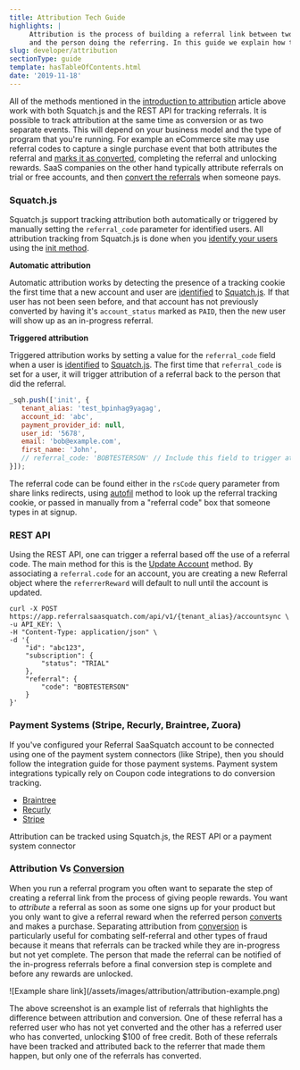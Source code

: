 ```yaml
---
title: Attribution Tech Guide
highlights: |
     Attribution is the process of building a referral link between two people; the person that was referred 
     and the person doing the referring. In this guide we explain how the available methods to track attribution.
slug: developer/attribution
sectionType: guide
template: hasTableOfContents.html
date: '2019-11-18'
---
```



All of the methods mentioned in the [introduction to attribution](/topics/attribution) article above work with both Squatch.js and the REST API for tracking referrals. It is possible to track attribution at the same time as conversion or as
two separate events. This will depend on your business model and the type of program that you're running. For example an eCommerce site may use referral codes to capture a single
purchase event that both attributes the referral and [marks it as converted](/topics/conversion), completing the referral and unlocking rewards. SaaS companies on the other hand typically attribute referrals on trial or free accounts, and then [convert the referrals](/topics/conversion) when someone pays.


### Squatch.js

Squatch.js support tracking attribution both automatically or triggered by manually setting the `referral_code` parameter for identified users. All attribution tracking from Squatch.js is done when you [identify your users](/topics/identification) using the [init method](/squatchjs/#init).


**Automatic attribution**

Automatic attribution works by detecting the presence of a tracking cookie the first time that a new account and user are [identified](/topics/identification) to [Squatch.js](/squatchjs/#init).
If that user has not been seen before, and that account has not previously converted by having it's `account_status` marked as `PAID`, then the new user will show up as an in-progress referral.


**Triggered attribution**

Triggered attribution works by setting a value for the `referral_code` field when a user is [identified](/topics/identification) to [Squatch.js](/squatchjs/#init). The first time that `referral_code` is set for a user, it will trigger attribution of a referral back to the person that did the referral.

```js
_sqh.push(['init', {
   tenant_alias: 'test_bpinhag9yagag',
   account_id: 'abc',
   payment_provider_id: null,
   user_id: '5678',
   email: 'bob@example.com',
   first_name: 'John',
   // referral_code: 'BOBTESTERSON' // Include this field to trigger attribution. Ommit this field to let automatic attribution detect tracking cookies
}]);
```

The referral code can be found either in the `rsCode` query parameter from share links redirects, using [autofil](/squatchjs/#autofill) method to look up the referral tracking cookie, or passed in manually from a "referral code" box that someone types in at signup.


### REST API
 
Using the REST API, one can trigger a referral based off the use of a referral code. The main method for this is the [Update Account](/api/methods/#account_sync) method. By associating
a `referral.code` for an account, you are creating a new Referral object where the `referrerReward` will default to null until the account is updated.

```curl
curl -X POST https://app.referralsaasquatch.com/api/v1/{tenant_alias}/accountsync \
-u API_KEY: \
-H "Content-Type: application/json" \
-d '{
    "id": "abc123",
    "subscription": {
        "status": "TRIAL"
    },
    "referral": {
        "code": "BOBTESTERSON"
    }
}'
```


### Payment Systems (Stripe, Recurly, Braintree, Zuora)

If you've configured your Referral SaaSquatch account to be connected using one of the payment system connectors (like Stripe), then you should follow the integration guide for 
those payment systems. Payment system integrations typically rely on Coupon code integrations to do conversion tracking.

 - [Braintree](/developer/braintree)
 - [Recurly](/developer/recurly)
 - [Stripe](/developer/stripe)


<div class="bs-callout bs-callout-default">
  Attribution can be tracked using Squatch.js, the REST API or a payment system connector
</div>


### Attribution Vs [Conversion](/topics/conversion)

When you run a referral program you often want to separate the step of creating a referral link from the process of giving people rewards. 
You want to *attribute* a referral as soon as some one signs up for your product
but you only want to give a referral reward when the referred person [converts](/topics/conversion) and makes a purchase. 
Separating attribution from [conversion](/topics/conversion) is particularly useful for combating self-referral and 
other types of fraud because it means that referrals can be tracked while they are in-progress but not yet complete. The person that made the referral can be notified of the in-progress referrals before a final conversion step is complete and before any rewards are unlocked.

<div class="text-center">![Example share link](/assets/images/attribution/attribution-example.png)</div>

The above screenshot is an example list of referrals that highlights the difference between attribution and conversion. One of these referral has a referred user who has not yet converted and the other has a referred user who has converted, unlocking $100 of free credit. Both of these referrals have been tracked and attributed back to the referrer that made them happen, but only one of the referrals has converted.
